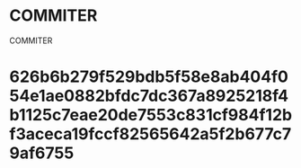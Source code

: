 # COMMITER
COMMITER






# 626b6b279f529bdb5f58e8ab404f054e1ae0882bfdc7dc367a8925218f4b1125c7eae20de7553c831cf984f12bf3aceca19fccf82565642a5f2b677c79af6755
